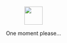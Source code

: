 <div align="center">
	<br>
	<br>
	<br>
	<br>
	<img src="https://github.githubassets.com/images/mona-loading-dark.gif" width="48" height="48">
	<p>One moment please...</p>
  <br>
	<br>
	<br>
	<br>
	<br>
</div>
